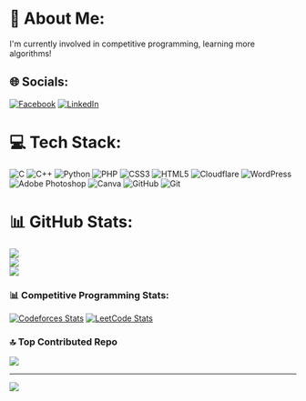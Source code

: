 # 💫 About Me:
I'm currently involved in competitive programming, learning more algorithms!


## 🌐 Socials:
[![Facebook](https://img.shields.io/badge/Facebook-%231877F2.svg?logo=Facebook&logoColor=white)](https://facebook.com/TahsinArafat03) [![LinkedIn](https://img.shields.io/badge/LinkedIn-%230077B5.svg?logo=linkedin&logoColor=white)](https://linkedin.com/in/tahsin-arafat) 

# 💻 Tech Stack:
![C](https://img.shields.io/badge/c-%2300599C.svg?style=for-the-badge&logo=c&logoColor=white) ![C++](https://img.shields.io/badge/c++-%2300599C.svg?style=for-the-badge&logo=c%2B%2B&logoColor=white) ![Python](https://img.shields.io/badge/python-3670A0?style=for-the-badge&logo=python&logoColor=ffdd54) ![PHP](https://img.shields.io/badge/php-%23777BB4.svg?style=for-the-badge&logo=php&logoColor=white) ![CSS3](https://img.shields.io/badge/css3-%231572B6.svg?style=for-the-badge&logo=css3&logoColor=white) ![HTML5](https://img.shields.io/badge/html5-%23E34F26.svg?style=for-the-badge&logo=html5&logoColor=white) ![Cloudflare](https://img.shields.io/badge/Cloudflare-F38020?style=for-the-badge&logo=Cloudflare&logoColor=white) ![WordPress](https://img.shields.io/badge/WordPress-%23117AC9.svg?style=for-the-badge&logo=WordPress&logoColor=white) ![Adobe Photoshop](https://img.shields.io/badge/adobe%20photoshop-%2331A8FF.svg?style=for-the-badge&logo=adobe%20photoshop&logoColor=white) ![Canva](https://img.shields.io/badge/Canva-%2300C4CC.svg?style=for-the-badge&logo=Canva&logoColor=white) ![GitHub](https://img.shields.io/badge/github-%23121011.svg?style=for-the-badge&logo=github&logoColor=white) ![Git](https://img.shields.io/badge/git-%23F05033.svg?style=for-the-badge&logo=git&logoColor=white)
# 📊 GitHub Stats:
![](https://github-readme-stats.vercel.app/api?username=TahsinArafat&theme=dark&hide_border=false&include_all_commits=true&count_private=true)<br/>
![](https://github-readme-streak-stats.herokuapp.com/?user=TahsinArafat&theme=dark&hide_border=false)<br/>
![](https://github-readme-stats.vercel.app/api/top-langs/?username=TahsinArafat&theme=dark&hide_border=false&include_all_commits=true&count_private=true&layout=compact)

### 📊 Competitive Programming Stats:
[![Codeforces Stats](https://codeforces-readme-stats.vercel.app/api/card?username=TahsinArafat&theme=tokyonight&disable_animations=false&show_icons=true&force_username=false)](https://codeforces.com/profile/TahsinArafat) [![LeetCode Stats](https://leetcard.jacoblin.cool/TahsinArafat?theme=dark&font=Fira%20Code&ext=contest)](https://leetcode.com/u/TahsinArafat/)

### 🔝 Top Contributed Repo
![](https://github-contributor-stats.vercel.app/api?username=TahsinArafat&limit=5&theme=dark&combine_all_yearly_contributions=true)

---
[![](https://visitcount.itsvg.in/api?id=TahsinArafat&icon=0&color=0)](https://visitcount.itsvg.in)

<!-- Proudly created with GPRM ( https://gprm.itsvg.in ) -->
